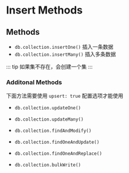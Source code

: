 # Insert Methods

## Methods

- `db.collection.insertOne()` 插入一条数据
- `db.collection.insertMany()` 插入多条数据

::: tip
如果集不存在，会创建一个集
:::

### Additonal Methods

下面方法需要使用 `upsert: true` 配置选项才能使用

- `db.collection.updateOne()`
- `db.collection.updateMany()`
- `db.collection.findAndModify()`
- `db.collection.findOneAndUpdate()`
- `db.collection.findOneAndReplace()`

- `db.collection.bulkWrite()`
